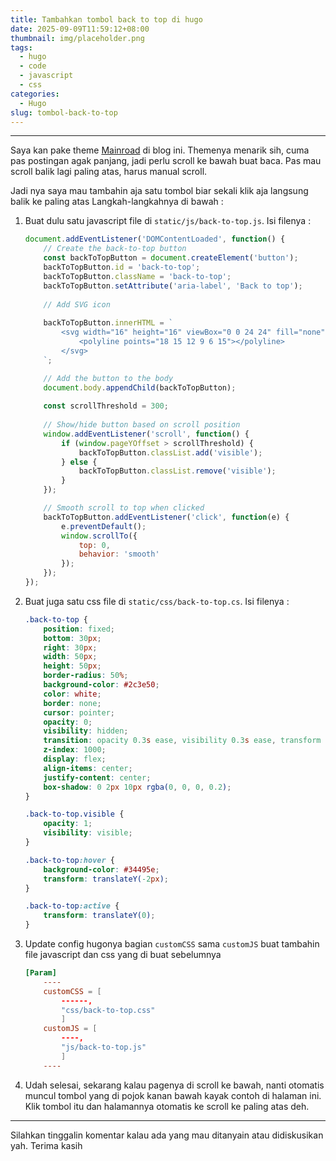 ```yaml
---
title: Tambahkan tombol back to top di hugo
date: 2025-09-09T11:59:12+08:00
thumbnail: img/placeholder.png
tags:
  - hugo
  - code
  - javascript
  - css
categories:
  - Hugo
slug: tombol-back-to-top
---
```


----------
Saya kan pake theme [Mainroad](https://github.com/Vimux/Mainroad/) di blog ini. Themenya menarik sih, cuma pas postingan agak panjang, jadi perlu scroll ke bawah buat baca. Pas mau scroll balik lagi paling atas, harus manual scroll. 

Jadi nya saya mau tambahin aja satu tombol biar sekali klik aja langsung balik ke paling atas
Langkah-langkahnya di bawah :
1. Buat dulu satu javascript file di `static/js/back-to-top.js`. Isi filenya :
    ```javascript
    document.addEventListener('DOMContentLoaded', function() {
        // Create the back-to-top button
        const backToTopButton = document.createElement('button');
        backToTopButton.id = 'back-to-top';
        backToTopButton.className = 'back-to-top';
        backToTopButton.setAttribute('aria-label', 'Back to top');
        
        // Add SVG icon
        
        backToTopButton.innerHTML = `
            <svg width="16" height="16" viewBox="0 0 24 24" fill="none" stroke="currentColor" stroke-width="2" stroke-linecap="round" stroke-linejoin="round">
                <polyline points="18 15 12 9 6 15"></polyline>
            </svg>
        `;

        // Add the button to the body
        document.body.appendChild(backToTopButton);
        
        const scrollThreshold = 300;
        
        // Show/hide button based on scroll position
        window.addEventListener('scroll', function() {
            if (window.pageYOffset > scrollThreshold) {
                backToTopButton.classList.add('visible');
            } else {
                backToTopButton.classList.remove('visible');
            }
        });

        // Smooth scroll to top when clicked
        backToTopButton.addEventListener('click', function(e) {
            e.preventDefault();
            window.scrollTo({
                top: 0,
                behavior: 'smooth'
            });
        });
    });
    ```
2. Buat juga satu css file di `static/css/back-to-top.cs`. Isi filenya :
    ```css
    .back-to-top {
        position: fixed;
        bottom: 30px;
        right: 30px;
        width: 50px;
        height: 50px;
        border-radius: 50%;
        background-color: #2c3e50;
        color: white;
        border: none;
        cursor: pointer;
        opacity: 0;
        visibility: hidden;
        transition: opacity 0.3s ease, visibility 0.3s ease, transform 0.3s ease;
        z-index: 1000;
        display: flex;
        align-items: center;
        justify-content: center;
        box-shadow: 0 2px 10px rgba(0, 0, 0, 0.2);
    }

    .back-to-top.visible {
        opacity: 1;
        visibility: visible;
    }

    .back-to-top:hover {
        background-color: #34495e;
        transform: translateY(-2px);
    }

    .back-to-top:active {
        transform: translateY(0);
    }
    ```
3. Update config hugonya bagian `customCSS` sama `customJS` buat tambahin file javascript dan css yang di buat sebelumnya
    ```toml
    [Param]
        ----
        customCSS = [
            ------,
            "css/back-to-top.css"
            ]
        customJS = [
            ----,
            "js/back-to-top.js"
            ]
        ----
    ```
4. Udah selesai, sekarang kalau pagenya di scroll ke bawah, nanti otomatis muncul tombol yang di pojok kanan bawah kayak contoh di halaman ini. Klik tombol itu dan halamannya otomatis ke scroll ke paling atas deh.
----------

Silahkan tinggalin komentar kalau ada yang mau ditanyain atau didiskusikan yah. Terima kasih